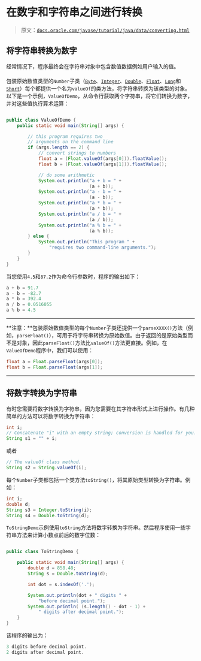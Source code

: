 # 在数字和字符串之间进行转换

> 原文：[`docs.oracle.com/javase/tutorial/java/data/converting.html`](https://docs.oracle.com/javase/tutorial/java/data/converting.html)

## 将字符串转换为数字

经常情况下，程序最终会在字符串对象中包含数值数据例如用户输入的值。

包装原始数值类型的`Number`子类（[`Byte`](https://docs.oracle.com/javase/8/docs/api/java/lang/Byte.html)、[`Integer`](https://docs.oracle.com/javase/8/docs/api/java/lang/Integer.html)、[`Double`](https://docs.oracle.com/javase/8/docs/api/java/lang/Double.html)、[`Float`](https://docs.oracle.com/javase/8/docs/api/java/lang/Float.html)、[`Long`](https://docs.oracle.com/javase/8/docs/api/java/lang/Long.html)和[`Short`](https://docs.oracle.com/javase/8/docs/api/java/lang/Short.html)）每个都提供一个名为`valueOf`的类方法，将字符串转换为该类型的对象。以下是一个示例，`ValueOfDemo`，从命令行获取两个字符串，将它们转换为数字，并对这些值执行算术运算：

```java

public class ValueOfDemo {
    public static void main(String[] args) {

        // this program requires two 
        // arguments on the command line 
        if (args.length == 2) {
            // convert strings to numbers
            float a = (Float.valueOf(args[0])).floatValue(); 
            float b = (Float.valueOf(args[1])).floatValue();

            // do some arithmetic
            System.out.println("a + b = " +
                               (a + b));
            System.out.println("a - b = " +
                               (a - b));
            System.out.println("a * b = " +
                               (a * b));
            System.out.println("a / b = " +
                               (a / b));
            System.out.println("a % b = " +
                               (a % b));
        } else {
            System.out.println("This program " +
                "requires two command-line arguments.");
        }
    }
}

```

当您使用`4.5`和`87.2`作为命令行参数时，程序的输出如下：

```java
a + b = 91.7
a - b = -82.7
a * b = 392.4
a / b = 0.0516055
a % b = 4.5

```

* * *

**注意：**包装原始数值类型的每个`Number`子类还提供一个`parseXXXX()`方法（例如，`parseFloat()`），可用于将字符串转换为原始数值。由于返回的是原始类型而不是对象，因此`parseFloat()`方法比`valueOf()`方法更直接。例如，在`ValueOfDemo`程序中，我们可以使用：

```java
float a = Float.parseFloat(args[0]);
float b = Float.parseFloat(args[1]);

```

* * *

## 将数字转换为字符串

有时您需要将数字转换为字符串，因为您需要在其字符串形式上进行操作。有几种简单的方法可以将数字转换为字符串：

```java
int i;
// Concatenate "i" with an empty string; conversion is handled for you.
String s1 = "" + i;

```

或者

```java
// The valueOf class method.
String s2 = String.valueOf(i);

```

每个`Number`子类都包括一个类方法`toString()`，将其原始类型转换为字符串。例如：

```java
int i;
double d;
String s3 = Integer.toString(i); 
String s4 = Double.toString(d); 

```

`ToStringDemo`示例使用`toString`方法将数字转换为字符串。然后程序使用一些字符串方法来计算小数点前后的数字位数：

```java

public class ToStringDemo {

    public static void main(String[] args) {
        double d = 858.48;
        String s = Double.toString(d);

        int dot = s.indexOf('.');

        System.out.println(dot + " digits " +
            "before decimal point.");
        System.out.println( (s.length() - dot - 1) +
            " digits after decimal point.");
    }
}

```

该程序的输出为：

```java
3 digits before decimal point.
2 digits after decimal point.

```
